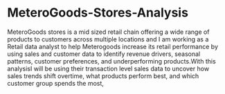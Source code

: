 # MeteroGoods-Stores-Analysis
MeteroGoods stores is a mid sized retail chain offering a wide range of products to customers across multiple locations and I am working as a Retail data analyst to help Meterogoods increase its retail performance by using sales and customer data to identify revenue drivers, seasonal patterns, customer preferences, and underperforming products.With this analysisI will be using their transaction level sales data to uncover how  sales trends shift overtime, what products perform best, and which customer group spends the most,

